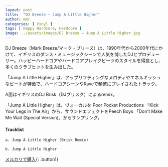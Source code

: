 ```yaml
---
layout: post
title:  "DJ Breeze – Jump A Little Higher"
author: mmr
categories: [ Vinyl ]
tags: [ Happy Hardcore, Hardcore ]
image: ../assets/images/DJ Breeze – Jump A Little Higher.jpg
---
```


DJ Breeze（Mark Breeze/マーク・ブリーズ）は、1990年代から2000年代にかけて、イギリスのダンス・ミュージックシーンで人気を博したDJとプロデューサー。ハッピーハードコアやハードコアブレイクビーツのスタイルを得意とし、多くのクラブヒットを生み出した。

「Jump A Little Higher」は、アップリフティングなメロディやエネルギッシュなビートが特徴で、ハードコアシーンやRaveで頻繁にプレイされたトラック。

A面はイギリスのDJ Brisk（DJブリスク）によるremix。

「Jump A Little Higher」は、ヴォーカルを Poor Pocket Productions 「Kick Your Legs In The Air」から、サウンドエフェクトをPeech Boys 「Don't Make Me Wait (Special Version)」からサンプリング。

#### Tracklist
```md
a. Jump A Little Higher (Brisk Remix)

b. Jump A Little Higher
```

[メルカリで購入](https://jp.mercari.com/item/m45158763223?afid=6142608987){: .button1}

